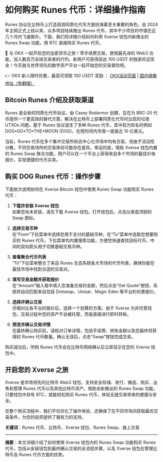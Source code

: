 # 如何购买 Runes 代币：详细操作指南

Runes 协议在比特币上打造高效同质化代币方面扮演着至关重要的角色。自 2024 年主网正式上线以来，众多项目陆续推出 Runes 代币，其中不少项目的市值在近几个月内飞速飙升。下面，我们将详细介绍如何利用 Xverse 钱包内新推出的 Runes Swap 功能，用 BTC 直接购买 Runes 代币。

🚀 与 OKX 一起开启您的加密货币之旅！零手续费交易，使用最先进的 Web3 功能，加入数百万全球交易者的行列。新用户可获得高达 100 USDT 的独家欢迎奖金！今天就与世界领先的数字资产平台一起开始您的交易冒险吧。

👉 OKX 新人限时优惠，最高可领取 100 USDT 奖励 ： [OKX活动页面](https://bit.ly/OKXe) | [国内镜像地址（免翻墙）](https://bit.ly/okX)

## Bitcoin Runes 介绍及获取渠道

Runes 是全新的同质化代币协议，由 Casey Rodarmor 创建，旨在为 BRC-20 代币提供一个更高效的替代方案，解决在比特币上部署同质化代币时出现的垃圾 UTXOs 问题。基于 Runes 协议诞生了多种 Runes 代币，其中较为知名的例如 DOG•GO•TO•THE•MOON (DOG)，在短时间内市值一度接近 10 亿美元。

当前，Runes 代币在多个集中交易所和去中心化市场中均有交易，但由于流动性分散，不同交易场所的交易体验可能存在差异。幸运的是，借助 Xverse 钱包内置的 Runes Swap 聚合功能，用户可以在一个平台上获得来自多个市场的最佳价格报价，实现便捷的代币买卖。

## 购买 DOG Runes 代币：操作步骤

下面依次说明如何在 Xverse Bitcoin 钱包中使用 Runes Swap 功能购买 Runes 代币：

1. **下载并安装 Xverse 钱包**  
   如果您尚未安装，请先下载 Xverse 钱包。打开钱包后，点击仪表盘顶部的 Swap 图标。

2. **选择交易币种**  
   在“From”下拉菜单中选择您用于支付的基础币种，在“To”菜单中选取您想要购买的 Runes 代币。下拉菜单均内置搜索功能，方便您快速查找目标代币。中间的双向箭头用于切换基础交易币种。

3. **查看聚合代币列表**  
   “To”下拉菜单整合了来自 Runes 生态系统各大市场的代币列表，确保你能在最佳市场中找到合适的交易对。

4. **填写交易金额并获取报价**  
   在“Amount”输入框中填入您准备交易的金额，然后点击“Get Quote”按钮，系统将自动匹配来自包括 Dotswap、Unisat、Magic Eden 等平台的优惠报价。

5. **选择并确认交易**  
   仔细对比各平台的报价后，选择一个划算的方案。由于 Xverse 为非托管钱包，交易过程中您的资产不会被托管，而是直接进行即时转账。

6. **预览并确认交易详情**  
   在最终确认购买前，请核对订单详情，包括手续费、转账金额以及您最终将获得的 Runes 代币数量。确认无误后，点击“Swap”按钮完成交易。

购买成功后，所购 Runes 代币会在比特币网络确认后立即显示在您的 Xverse 钱包中。

## 开启您的 Xverse 之旅

Xverse 是市场领先的比特币 Web3 钱包，支持安全存储、发行、铸造、购买、出售和管理 Runes 代币以及其他比特币资产。借助全新推出的 Runes Swap 功能，只要钱包中存有 BTC，就能轻松购买 Runes 代币，体验无缝交易带来的便捷与安全。

在整个购买流程中，我们不仅优化了操作体验，还确保了在不同市场间获取最优交易条件，为您的投资提供了强有力的支持。

**关键词**：Runes 代币、比特币、Xverse 钱包、Runes Swap、链上交易

---

**摘要**：本文详细介绍了如何使用 Xverse 钱包内的 Runes Swap 功能购买 Runes 代币，包括从安装钱包到最终确认交易的全流程步骤，以及 Xverse 钱包在管理比特币及 Runes 代币方面的优势。